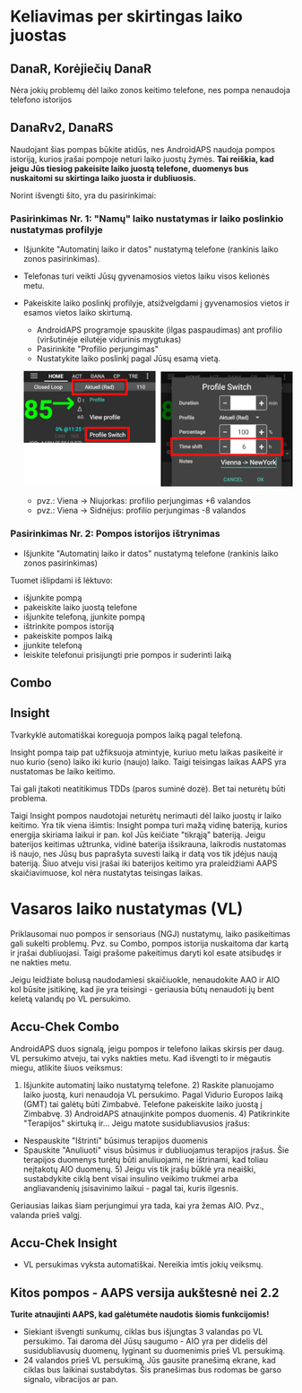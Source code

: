 # Keliavimas per skirtingas laiko juostas

## DanaR, Korėjiečių DanaR

Nėra jokių problemų dėl laiko zonos keitimo telefone, nes pompa nenaudoja telefono istorijos

## DanaRv2, DanaRS

Naudojant šias pompas būkite atidūs, nes AndroidAPS naudoja pompos istoriją, kurios įrašai pompoje neturi laiko juostų žymės. **Tai reiškia, kad jeigu Jūs tiesiog pakeisite laiko juostą telefone, duomenys bus nuskaitomi su skirtinga laiko juosta ir dubliuosis.**

Norint išvengti šito, yra du pasirinkimai:

### Pasirinkimas Nr. 1: "Namų" laiko nustatymas ir laiko poslinkio nustatymas profilyje

* Išjunkite "Automatinį laiko ir datos" nustatymą telefone (rankinis laiko zonos pasirinkimas).
* Telefonas turi veikti Jūsų gyvenamosios vietos laiku visos kelionės metu. 
* Pakeiskite laiko poslinkį profilyje, atsižvelgdami į gyvenamosios vietos ir esamos vietos laiko skirtumą. 
   
   * AndroidAPS programoje spauskite (ilgas paspaudimas) ant profilio (viršutinėje eilutėje vidurinis mygtukas)
   * Pasirinkite "Profilio perjungimas"
   * Nustatykite laiko poslinkį pagal Jūsų esamą vietą.
   
   ![Profilio perjungimas su laiko perjungimu](../images/ProfileSwitchTimeShift2.png)
   
   * pvz.: Viena -> Niujorkas: profilio perjungimas +6 valandos
   * pvz.: Viena -> Sidnėjus: profilio perjungimas -8 valandos

### Pasirinkimas Nr. 2: Pompos istorijos ištrynimas

* Išjunkite "Automatinį laiko ir datos" nustatymą telefone (rankinis laiko zonos pasirinkimas)

Tuomet išlipdami iš lėktuvo:

* išjunkite pompą
* pakeiskite laiko juostą telefone
* išjunkite telefoną, įjunkite pompą
* ištrinkite pompos istoriją
* pakeiskite pompos laiką
* įjunkite telefoną
* leiskite telefonui prisijungti prie pompos ir suderinti laiką

## Combo

## Insight

Tvarkyklė automatiškai koreguoja pompos laiką pagal telefoną. 

Insight pompa taip pat užfiksuoja atmintyje, kuriuo metu laikas pasikeitė ir nuo kurio (seno) laiko iki kurio (naujo) laiko. Taigi teisingas laikas AAPS yra nustatomas be laiko keitimo. 

Tai gali įtakoti neatitikimus TDDs (paros suminė dozė). Bet tai neturėtų būti problema. 

Taigi Insight pompos naudotojai neturėtų nerimauti dėl laiko juostų ir laiko keitimo. Yra tik viena išimtis: Insight pompa turi mažą vidinę bateriją, kurios energija skiriama laikui ir pan. kol Jūs keičiate "tikrąją" bateriją. Jeigu baterijos keitimas užtrunka, vidinė baterija išsikrauna, laikrodis nustatomas iš naujo, nes Jūsų bus paprašyta suvesti laiką ir datą vos tik įdėjus naują bateriją. Šiuo atveju visi įrašai iki baterijos keitimo yra praleidžiami AAPS skaičiavimuose, kol nėra nustatytas teisingas laikas.

# Vasaros laiko nustatymas (VL)

Priklausomai nuo pompos ir sensoriaus (NGJ) nustatymų, laiko pasikeitimas gali sukelti problemų. Pvz. su Combo, pompos istorija nuskaitoma dar kartą ir įrašai dubliuojasi. Taigi prašome pakeitimus daryti kol esate atsibudęs ir ne nakties metu.

Jeigu leidžiate bolusą naudodamiesi skaičiuokle, nenaudokite AAO ir AIO kol būsite įsitikinę, kad jie yra teisingi - geriausia būtų nenaudoti jų bent keletą valandų po VL persukimo.

## Accu-Chek Combo

AndroidAPS duos signalą, jeigu pompos ir telefono laikas skirsis per daug. VL persukimo atveju, tai vyks nakties metu. Kad išvengti to ir mėgautis miegu, atlikite šiuos veiksmus:

1) Išjunkite automatinį laiko nustatymą telefone. 2) Raskite planuojamo laiko juostą, kuri nenaudoja VL persukimo. Pagal Vidurio Europos laiką (GMT) tai galėtų būti Zimbabvė. Telefone pakeiskite laiko juostą į Zimbabvę. 3) AndroidAPS atnaujinkite pompos duomenis. 4) Patikrinkite "Terapijos" skirtuką ir... Jeigu matote susidubliavusios įrašus:

* Nespauskite "Ištrinti" būsimus terapijos duomenis
* Spauskite "Anuliuoti" visus būsimus ir dubliuojamus terapijos įrašus. Šie terapijos duomenys turėtų būti anuliuojami, ne ištrinami, kad toliau neįtakotų AIO duomenų. 5) Jeigu vis tik įrašų būklė yra neaiški, sustabdykite ciklą bent visai insulino veikimo trukmei arba angliavandenių įsisavinimo laikui - pagal tai, kuris ilgesnis.

Geriausias laikas šiam perjungimui yra tada, kai yra žemas AIO. Pvz., valanda prieš valgį.

## Accu-Chek Insight

* VL persukimas vyksta automatiškai. Nereikia imtis jokių veiksmų. 

## Kitos pompos - AAPS versija aukštesnė nei 2.2

**Turite atnaujinti AAPS, kad galėtumėte naudotis šiomis funkcijomis!**

* Siekiant išvengti sunkumų, ciklas bus išjungtas 3 valandas po VL persukimo. Tai daroma dėl Jūsų saugumo - AIO yra per didelis dėl susidubliavusių duomenų, lyginant su duomenimis prieš VL persukimą.
* 24 valandos prieš VL persukimą, Jūs gausite pranešimą ekrane, kad ciklas bus laikinai sustabdytas. Šis pranešimas bus rodomas be garso signalo, vibracijos ar pan.